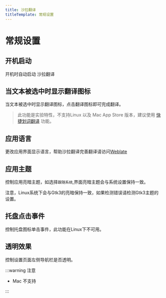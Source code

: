 ```yaml
---
title: 沙拉翻译
titleTemplate: 常规设置
---
```


# 常规设置

## 开机启动

开机时自动启动 沙拉翻译

## 当文本被选中时显示翻译图标

当文本被选中时显示翻译图标，点击翻译图标即可完成翻译。

> 此功能是实验特性，不支持Linux 以及 Mac App Store 版本，建议使用 [快捷划词翻译](/docs/quick-translate) 功能。

## 应用语言

更改应用界面显示语言，帮助沙拉翻译完善翻译请访问[Weblate](https://hosted.weblate.org/engage/saladict-app/)

## 应用主题

控制应用亮暗主题，如选择`跟随系统`,界面亮暗主题会与系统设置保持一致。

注意，Linux系统下会与Gtk3的亮暗保持一致，如果检测错误请检测Gtk3主题的设置。

## 托盘点击事件

控制托盘图标单击事件，此功能在Linux下不可用。

## 透明效果

控制设置页面左侧导航栏是否透明。

:::warning 注意

- Mac 不支持

:::
